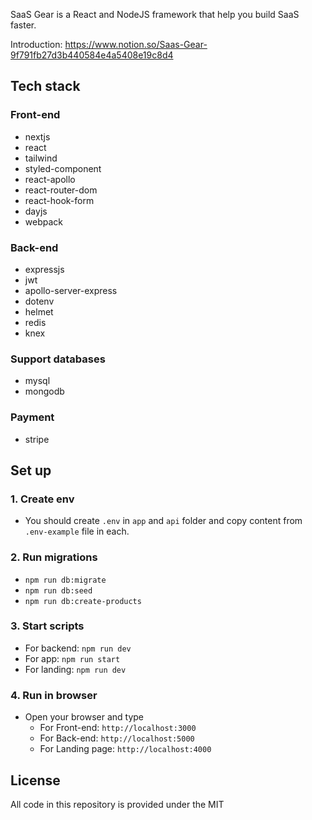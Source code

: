 
SaaS Gear is a React and NodeJS framework that help you build SaaS faster.


Introduction: https://www.notion.so/Saas-Gear-9f791fb27d3b440584e4a5408e19c8d4

## Tech stack

### Front-end
- nextjs
- react
- tailwind
- styled-component
- react-apollo
- react-router-dom
- react-hook-form
- dayjs
- webpack

### Back-end
- expressjs
- jwt
- apollo-server-express
- dotenv
- helmet
- redis
- knex

### Support databases
- mysql
- mongodb

### Payment
- stripe

## Set up
### 1. Create env
  + You should create `.env` in `app` and `api` folder and copy content from `.env-example` file in each.
### 2. Run migrations
  + `npm run db:migrate`
  + `npm run db:seed`
  + `npm run db:create-products`
### 3. Start scripts
  + For backend: `npm run dev`
  + For app: `npm run start`
  + For landing: `npm run dev`
### 4. Run in browser
  + Open your browser and type
    + For Front-end: `http://localhost:3000`
    + For Back-end: `http://localhost:5000`
    + For Landing page: `http://localhost:4000`


## License
All code in this repository is provided under the MIT
<br>

